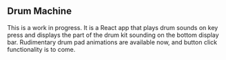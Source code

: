## Drum Machine

This is a work in progress. It is a React app that plays drum sounds on key press and displays the part of the drum kit sounding on the bottom display bar. Rudimentary drum pad animations are available now, and button click functionality is to come.
